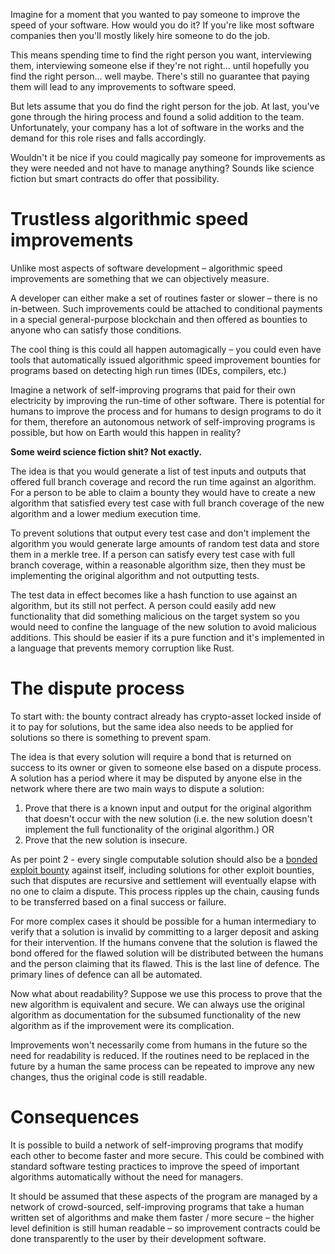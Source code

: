 Imagine for a moment that you wanted to pay someone to improve the speed of your software.  How would you do it? If you're like most software companies then you'll mostly likely hire someone to do the job.

This means spending time to find the right person you want, interviewing them, interviewing someone else if they're not right... until hopefully you find the right person... well maybe. There's still no guarantee that paying them will lead to any improvements to software speed.

But lets assume that you do find the right person for the job. At last, you've gone through the hiring process and found a solid addition to the team. Unfortunately, your company has a lot of software in the works and the demand for this role rises and falls accordingly.

Wouldn't it be nice if you could magically pay someone for improvements as they were needed and not have to manage anything? Sounds like science fiction but smart contracts do offer that possibility. 

# Trustless algorithmic speed improvements

Unlike most aspects of software development – algorithmic speed improvements are something that we can objectively measure.

A developer can either make a set of routines faster or slower – there is no in-between. Such improvements could be attached to conditional payments in a special general-purpose blockchain and then offered as bounties to anyone who can satisfy those conditions.

The cool thing is this could all happen automagically – you could even have tools that automatically issued algorithmic speed improvement bounties for programs based on detecting high run times (IDEs, compilers, etc.)

Imagine a network of self-improving programs that paid for their own electricity by improving the run-time of other software. There is potential for humans to improve the process and for humans to design programs to do it for them, therefore an autonomous network of self-improving programs is possible, but how on Earth would this happen in reality?

**Some weird science fiction shit? Not exactly.**

The idea is that you would generate a list of test inputs and outputs that offered full branch coverage and record the run time against an algorithm. For a person to be able to claim a bounty they would have to create a new algorithm that satisfied every test case with full branch coverage of the new algorithm and a lower medium execution time.

To prevent solutions that output every test case and don't implement the algorithm you would generate large amounts of random test data and store them in a merkle tree. If a person can satisfy every test case with full branch coverage, within a reasonable algorithm size, then they must be implementing the original algorithm and not outputting tests.

The test data in effect becomes like a hash function to use against an algorithm, but its still not perfect. A person could easily add new functionality that did something malicious on the target system so you would need to confine the language of the new solution to avoid malicious additions. This should be easier if its a pure function and it's implemented in a language that prevents memory corruption like Rust.

# The dispute process

To start with: the bounty contract already has crypto-asset locked inside of it to pay for solutions, but the same idea also needs to be applied for solutions so there is something to prevent spam.

The idea is that every solution will require a bond that is returned on success to its owner or given to someone else based on a dispute process. A solution has a period where it may be disputed by anyone else in the network where there are two main ways to dispute a solution:

1. Prove that there is a known input and output for the original algorithm that doesn't occur with the new solution (i.e. the new solution doesn't implement the full functionality of the original algorithm.) OR
2. Prove that the new solution is insecure.

As per point 2 - every single computable solution should also be a [bonded exploit bounty](http://roberts.pm/exploit_markets) against itself, including solutions for other exploit bounties, such that disputes are recursive and settlement will eventually elapse with no one to claim a dispute. This process ripples up the chain, causing funds to be transferred based on a final success or failure.

For more complex cases it should be possible for a human intermediary to verify that a solution is invalid by committing to a larger deposit and asking for their intervention. If the humans convene that the solution is flawed the bond offered for the flawed solution will be distributed between the humans and the person claiming that its flawed. This is the last line of defence. The primary lines of defence can all be automated.  

Now what about readability? Suppose we use this process to prove that the new algorithm is equivalent and secure. We can always use the original algorithm as documentation for the subsumed functionality of the new algorithm as if the improvement were its complication.

Improvements won't necessarily come from humans in the future so the need for readability is reduced. If the routines need to be replaced in the future by a human the same process can be repeated to improve any new changes, thus the original code is still readable.

# Consequences

It is possible to build a network of self-improving programs that modify each other to become faster and more secure. This could be combined with standard software testing practices to improve the speed of important algorithms automatically without the need for managers.

It should be assumed that these aspects of the program are managed by a network of crowd-sourced, self-improving programs that take a human written set of algorithms and make them faster / more secure  – the higher level definition is still human readable – so improvement contracts could be done transparently to the user by their development software.

